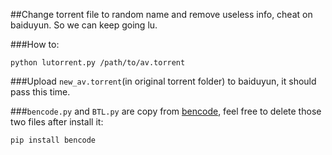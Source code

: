 ##Change torrent file to random name and remove useless info, cheat on baiduyun. So we can keep going lu.

###How to:

`python lutorrent.py /path/to/av.torrent`

###Upload `new_av.torrent`(in original torrent folder) to baiduyun, it should pass this time.

###`bencode.py` and `BTL.py` are copy from [bencode](https://pypi.python.org/pypi/bencode), feel free to delete those two files after install it:

`pip install bencode`
